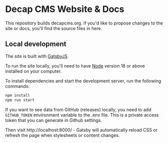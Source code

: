 # Decap CMS Website & Docs

This repository builds decapcms.org. If you'd like to propose changes to the site or docs, you'll find the source files in here.

## Local development

The site is built with [GatsbyJS](https://gatsbyjs.org/).

To run the site locally, you'll need to have [Node](https://nodejs.org) version 18 or above installed on your computer.

To install dependencies and start the development server, run the following commands:

```bash
npm install
npm run start
```

If you want to see data from GitHub (releases) locally, you need to add `GITHUB_TOKEN` environment variable to the .env file. This is a private access token that you can generate in Github settings.

Then visit http://localhost:8000/ - Gatsby will automatically reload CSS or
refresh the page when stylesheets or content changes.
